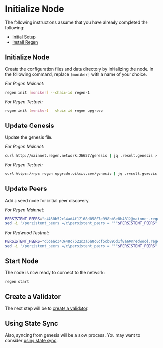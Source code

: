 # Initialize Node

The following instructions assume that you have already completed the following:

- [Initial Setup](README)
- [Install Regen](install-regen.md)

## Initialize Node

Create the configuration files and data directory by initializing the node. In the following command, replace `[moniker]` with a name of your choice. 

*For Regen Mainnet:*

```bash
regen init [moniker] --chain-id regen-1
```

*For Regen Testnet:*

```bash
regen init [moniker] --chain-id regen-upgrade
```

## Update Genesis

Update the genesis file.

*For Regen Mainnet:*

```bash
curl http://mainnet.regen.network:26657/genesis | jq .result.genesis > ~/.regen/config/genesis.json
```

*For Regen Testnet:*

```bash
curl https://rpc-regen-upgrade.vitwit.com/genesis | jq .result.genesis > ~/.regen/config/genesis.json
```

## Update Peers

Add a seed node for initial peer discovery.

*For Regen Mainnet:*

```bash
PERSISTENT_PEERS="c4460b52c34ad4f12168d05807e998bb8e8b4812@mainnet.regen.network:26656,aebb8431609cb126a977592446f5de252d8b7fa1@regen.rpc.vitwit.com:26656"
sed -i '/persistent_peers =/c\persistent_peers = "'"$PERSISTENT_PEERS"'"' ~/.regen/config/config.toml
```

*For Redwood Testnet:*

```bash
PERSISTENT_PEERS="d5ceac343e48c7522c3a5a8c0cf5cb896d1f8a60@redwood.regen.network:26656,61f53f226a4a71968a87583f58902405e289b4b9@redwood-sentry.vitwit.com:26656"
sed -i '/persistent_peers =/c\persistent_peers = "'"$PERSISTENT_PEERS"'"' ~/.regen/config/config.toml
```

## Start Node

The node is now ready to connect to the network:

```bash
regen start
```

## Create a Validator

The next step will be to [create a validator](create-a-validator.md).

## Using State Sync

Also, syncing from genesis will be a slow process. You may want to consider [using state sync](using-state-sync.md).
